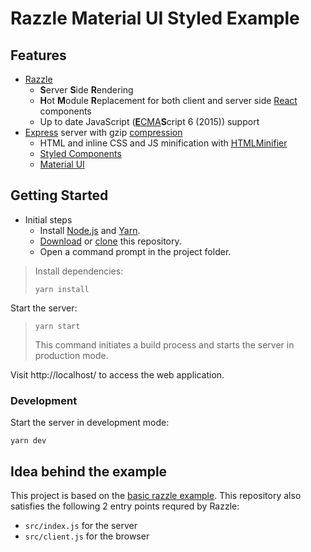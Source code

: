 # Razzle Material UI Styled Example

## Features
- [Razzle](https://github.com/jaredpalmer/razzle)
	- **S**erver **S**ide **R**endering
	- **H**ot **M**odule **R**eplacement for both client and server side [React](https://facebook.github.io/react/) components
	- Up to date JavaScript ([**E**CMA](https://en.wikipedia.org/wiki/Ecma_International)**S**cript 6 (2015)) support
- [Express](https://expressjs.com/) server with gzip [compression](https://github.com/expressjs/compression)
	- HTML and inline CSS and JS minification with [HTMLMinifier](https://github.com/kangax/html-minifier)
	- [Styled Components](https://sc-next-docs.philpl.com/)
	- [Material UI](http://www.material-ui.com/#/)

## Getting Started
- Initial steps
	- Install [Node.js](https://nodejs.org/en/) and [Yarn](https://yarnpkg.com/en/docs/install).
	- [Download](https://github.com/kireerik/razzle-material-ui-styled-example/archive/master.zip) or [clone](github-windows://openRepo/https://github.com/kireerik/razzle-material-ui-styled-example) this repository.
	- Open a command prompt in the project folder.

> Install dependencies:
> ```shell
> yarn install
> ```

Start the server:
> ```shell
> yarn start
> ```
> This command initiates a build process and starts the server in production mode.

Visit http://localhost/ to access the web application.

### Development
Start the server in development mode:
```shell
yarn dev
```

## Idea behind the example
This project is based on the [basic razzle example](https://github.com/jaredpalmer/razzle/tree/master/examples/basic). This repository also satisfies the following 2 entry points requred by Razzle:
- `src/index.js` for the server
- `src/client.js` for the browser
